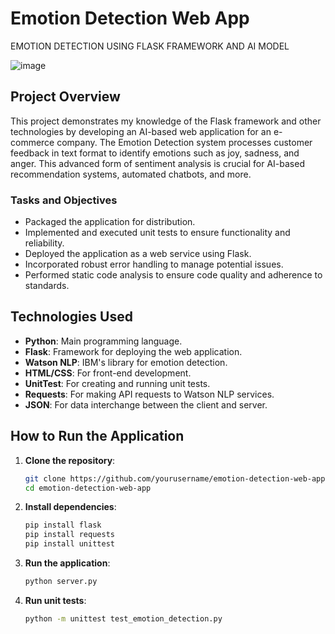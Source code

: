 
# Emotion Detection Web App
EMOTION DETECTION USING FLASK FRAMEWORK AND AI MODEL

![image](https://github.com/Rumbie-Manhenda/Emotion-Detection/assets/99598105/7b9def65-7d7f-462d-bb47-31a921ccaf41)


## Project Overview

This project demonstrates my knowledge of the Flask framework and other technologies by developing an AI-based web application for an e-commerce company. The Emotion Detection system processes customer feedback in text format to identify emotions such as joy, sadness, and anger. This advanced form of sentiment analysis is crucial for AI-based recommendation systems, automated chatbots, and more.

### Tasks and Objectives
- Packaged the application for distribution.
- Implemented and executed unit tests to ensure functionality and reliability.
- Deployed the application as a web service using Flask.
- Incorporated robust error handling to manage potential issues.
- Performed static code analysis to ensure code quality and adherence to standards.

## Technologies Used

- **Python**: Main programming language.
- **Flask**: Framework for deploying the web application.
- **Watson NLP**: IBM's library for emotion detection.
- **HTML/CSS**: For front-end development.
- **UnitTest**: For creating and running unit tests.
- **Requests**: For making API requests to Watson NLP services.
- **JSON**: For data interchange between the client and server.

## How to Run the Application

1. **Clone the repository**:
   ```sh
   git clone https://github.com/yourusername/emotion-detection-web-app.git
   cd emotion-detection-web-app
   ```

2. **Install dependencies**:
   ```sh
   pip install flask
   pip install requests
   pip install unittest
   ```

3. **Run the application**:
   ```sh
   python server.py
   ```

4. **Run unit tests**:
   ```sh
   python -m unittest test_emotion_detection.py
   ```
